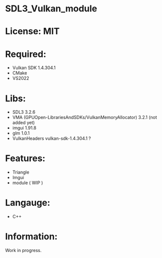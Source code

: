 # SDL3_Vulkan_module

# License: MIT

# Required:
 * Vulkan SDK 1.4.304.1
 * CMake
 * VS2022

# Libs:
 * SDL3 3.2.6
 * VMA (GPUOpen-LibrariesAndSDKs/VulkanMemoryAllocator) 3.2.1 (not added yet)
 * imgui 1.91.8
 * glm 1.0.1
 * VulkanHeaders vulkan-sdk-1.4.304.1 ?

# Features:
 * Triangle
 * Imgui
 * module ( WIP )

# Langauge:
 * C++

# Information:
  Work in progress.
  